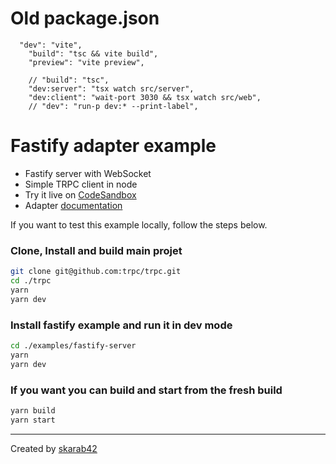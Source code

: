 # Old package.json

```
  "dev": "vite",
    "build": "tsc && vite build",
    "preview": "vite preview",

    // "build": "tsc",
    "dev:server": "tsx watch src/server",
    "dev:client": "wait-port 3030 && tsx watch src/web",
    // "dev": "run-p dev:* --print-label",
```

# Fastify adapter example

- Fastify server with WebSocket
- Simple TRPC client in node
- Try it live on [CodeSandbox](https://codesandbox.io/s/github/trpc/trpc/tree/main/examples/fastify-server)
- Adapter [documentation](https://trpc.io/docs/fastify)

If you want to test this example locally, follow the steps below.

### Clone, Install and build main projet

```bash
git clone git@github.com:trpc/trpc.git
cd ./trpc
yarn
yarn dev
```

### Install fastify example and run it in dev mode

```bash
cd ./examples/fastify-server
yarn
yarn dev
```

### If you want you can build and start from the fresh build

```bash
yarn build
yarn start
```

---

Created by [skarab42](https://github.com/skarab42)
